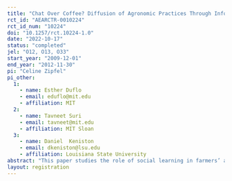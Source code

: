 ```yaml
---
title: "Chat Over Coffee? Diffusion of Agronomic Practices Through Information Networks in Rwanda"
rct_id: "AEARCTR-0010224"
rct_id_num: "10224"
doi: "10.1257/rct.10224-1.0"
date: "2022-10-17"
status: "completed"
jel: "O12, O13, O33"
start_year: "2009-12-01"
end_year: "2012-11-30"
pi: "Celine Zipfel"
pi_other:
  1:
    - name: Esther Duflo
    - email: eduflo@mit.edu
    - affiliation: MIT
  2:
    - name: Tavneet Suri
    - email: tavneet@mit.edu
    - affiliation: MIT Sloan
  3:
    - name: Daniel  Keniston
    - email: dkeniston@lsu.edu
    - affiliation: Louisiana State University
abstract: "This paper studies the role of social learning in farmers’ adoption of improved coffee practices, in the context of training field experiment in Rwanda. While the program improved knowledge of all trained best practices and strengthened social networks, detailed tree audits reveal limited impacts on adoption. We find no evidence of diffusion through farmers’ networks; instead, control households experienced negative spillovers in high treatment concentration areas. This explains much of the 7% higher yields of treatment farmers compared to the control post training. Our results highlight the challenges of information diffusion in agricultural extension programs."
layout: registration
---
```


